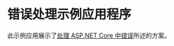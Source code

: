 # <a name="error-handling-sample-application"></a>错误处理示例应用程序

此示例应用展示了[处理 ASP.NET Core 中错误](https://docs.microsoft.com/aspnet/core/fundamentals/error-handling)所述的方案。
